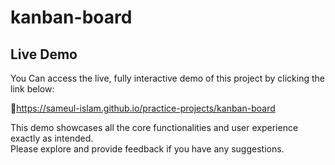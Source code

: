 # kanban-board  

## Live Demo 

You Can access the live, fully interactive demo of this project by clicking the link below: 

  🔗https://sameul-islam.github.io/practice-projects/kanban-board

This demo showcases all the core functionalities and user experience exactly as intended.  
Please explore and provide feedback if you have any suggestions.

